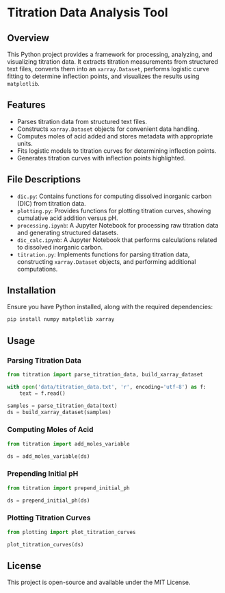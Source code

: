 # Titration Data Analysis Tool

## Overview
This Python project provides a framework for processing, analyzing, and visualizing titration data. It extracts titration measurements from structured text files, converts them into an `xarray.Dataset`, performs logistic curve fitting to determine inflection points, and visualizes the results using `matplotlib`.

## Features
- Parses titration data from structured text files.
- Constructs `xarray.Dataset` objects for convenient data handling.
- Computes moles of acid added and stores metadata with appropriate units.
- Fits logistic models to titration curves for determining inflection points.
- Generates titration curves with inflection points highlighted.

## File Descriptions

- `dic.py`: Contains functions for computing dissolved inorganic carbon (DIC) from titration data.
- `plotting.py`: Provides functions for plotting titration curves, showing cumulative acid addition versus pH.
- `processing.ipynb`: A Jupyter Notebook for processing raw titration data and generating structured datasets.
- `dic_calc.ipynb`: A Jupyter Notebook that performs calculations related to dissolved inorganic carbon.
- `titration.py`: Implements functions for parsing titration data, constructing `xarray.Dataset` objects, and performing additional computations.

## Installation

Ensure you have Python installed, along with the required dependencies:

```sh
pip install numpy matplotlib xarray
```

## Usage

### Parsing Titration Data

```python
from titration import parse_titration_data, build_xarray_dataset

with open('data/titration_data.txt', 'r', encoding='utf-8') as f:
    text = f.read()

samples = parse_titration_data(text)
ds = build_xarray_dataset(samples)
```

### Computing Moles of Acid

```python
from titration import add_moles_variable

ds = add_moles_variable(ds)
```

### Prepending Initial pH

```python
from titration import prepend_initial_ph

ds = prepend_initial_ph(ds)
```

### Plotting Titration Curves

```python
from plotting import plot_titration_curves

plot_titration_curves(ds)
```

## License
This project is open-source and available under the MIT License.



